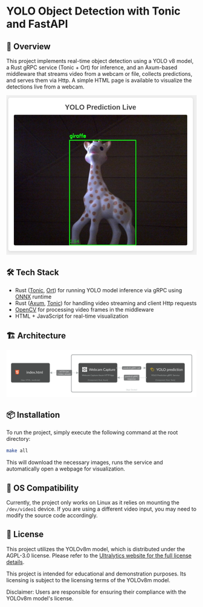 # YOLO Object Detection with Tonic and FastAPI

## 📝 Overview

This project implements real-time object detection using a YOLO v8 model, a Rust gRPC service (Tonic + Ort)
for inference, and an Axum-based middleware that streams video from a webcam or file,
collects predictions, and serves them via Http.
A simple HTML page is available to visualize the detections live from a webcam.

![Alt text](./docs/images/sophie.png)

## 🛠️ Tech Stack

  - Rust ([Tonic], [Ort]) for running YOLO model inference via gRPC using [ONNX] runtime
  - Rust ([Axum], [Tonic]) for handling video streaming and client Http requests
  - [OpenCV] for processing video frames in the middleware
  - HTML + JavaScript for real-time visualization

## 🏗️ Architecture

![Alt text](./docs/images/yolo-tonic.svg)

## ️📦 Installation

To run the project, simply execute the following command at the root directory:

```bash
make all
```

This will download the necessary images, runs the service and automatically
open a webpage for visualization.

## 🐧 OS Compatibility

Currently, the project only works on Linux as it relies on mounting the `/dev/video1` device.
If you are using a different video input, you may need to modify the source code accordingly.

## 📄 License

This project utilizes the YOLOv8m model, which is distributed under the AGPL-3.0 license.
Please refer to the [Ultralytics website for the full license details](https://www.ultralytics.com/license).

This project is intended for educational and demonstration purposes.
Its licensing is subject to the licensing terms of the YOLOv8m model.

Disclaimer: Users are responsible for ensuring their compliance with the YOLOv8m model's license.

<!--references-->
[ONNX]: https://onnx.ai/
[Tonic]: https://docs.rs/tonic/latest/tonic/
[Axum]: https://docs.rs/axum/latest/axum/
[Ort]: https://ort.pyke.io/
[OpenCV]: https://opencv.org/
